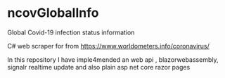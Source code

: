 # ncovGlobalInfo
Global Covid-19 infection status information 

C#  web scraper for from https://www.worldometers.info/coronavirus/


In this repository I have imple4mended an web api , blazorwebassembly, signalr realtime update and also plain asp net core razor pages 
